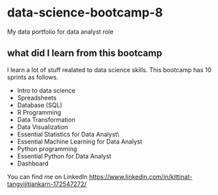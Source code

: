# data-science-bootcamp-8
My data portfolio for data analyst role

## what did I learn from this bootcamp
I learn a lot of stuff realated to data science skills. This bootcamp has 10 sprints as follows.

- Intro to data science
- Spreadsheets
- Database (SQL)
- R Programming
- Data Transformation
- Data Visualization
- Essential Statistics for Data Analyst\
- Essential Machine Learning for Data Analyst
- Python programming
- Essential Python for Data Analyst
- Dashboard

You can find me on LinkedIn https://www.linkedin.com/in/kittinat-tangvijitjankarn-172547272/
